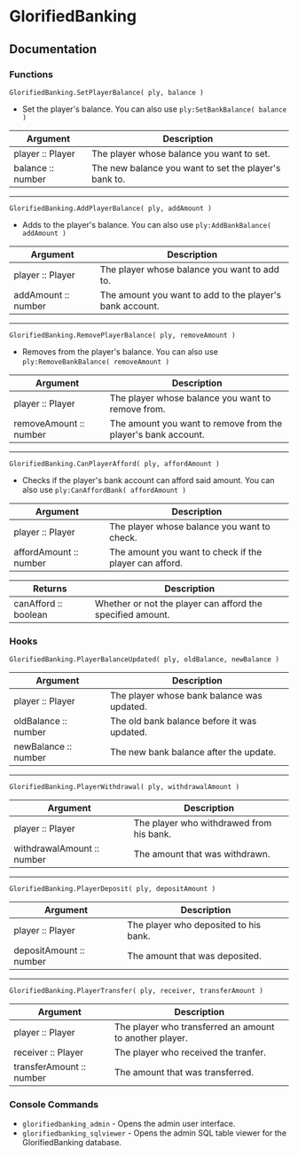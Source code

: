 # GlorifiedBanking

## Documentation

### Functions

`GlorifiedBanking.SetPlayerBalance( ply, balance )`
* Set the player's balance. You can also use `ply:SetBankBalance( balance )`

| Argument                  | Description   |
| -------------             | ------------- |
| player :: Player          | The player whose balance you want to set. |
| balance :: number          | The new balance you want to set the player's bank to. |
---
`GlorifiedBanking.AddPlayerBalance( ply, addAmount )`
* Adds to the player's balance. You can also use `ply:AddBankBalance( addAmount )`

| Argument                  | Description   |
| -------------             | ------------- |
| player :: Player          | The player whose balance you want to add to. |
| addAmount :: number          | The amount you want to add to the player's bank account. |
---
`GlorifiedBanking.RemovePlayerBalance( ply, removeAmount )`
* Removes from the player's balance. You can also use `ply:RemoveBankBalance( removeAmount )`

| Argument                  | Description   |
| -------------             | ------------- |
| player :: Player          | The player whose balance you want to remove from. |
| removeAmount :: number          | The amount you want to remove from the player's bank account. |
---
`GlorifiedBanking.CanPlayerAfford( ply, affordAmount )`
* Checks if the player's bank account can afford said amount. You can also use `ply:CanAffordBank( affordAmount )`

| Argument                  | Description   |
| -------------             | ------------- |
| player :: Player          | The player whose balance you want to check. |
| affordAmount :: number          | The amount you want to check if the player can afford. |

| Returns                  | Description   |
| -------------             | ------------- |
| canAfford :: boolean          | Whether or not the player can afford the specified amount. |

### Hooks

`GlorifiedBanking.PlayerBalanceUpdated( ply, oldBalance, newBalance )`

| Argument                  | Description   |
| -------------             | ------------- |
| player :: Player          | The player whose bank balance was updated. |
| oldBalance :: number          | The old bank balance before it was updated. |
| newBalance :: number          | The new bank balance after the update. |
---
`GlorifiedBanking.PlayerWithdrawal( ply, withdrawalAmount )`

| Argument                  | Description   |
| -------------             | ------------- |
| player :: Player          | The player who withdrawed from his bank. |
| withdrawalAmount :: number          | The amount that was withdrawn. |
---
`GlorifiedBanking.PlayerDeposit( ply, depositAmount )`

| Argument                  | Description   |
| -------------             | ------------- |
| player :: Player          | The player who deposited to his bank. |
| depositAmount :: number          | The amount that was deposited. |
---
`GlorifiedBanking.PlayerTransfer( ply, receiver, transferAmount )`

| Argument                  | Description   |
| -------------             | ------------- |
| player :: Player          | The player who transferred an amount to another player. |
| receiver :: Player          | The player who received the tranfer. |
| transferAmount :: number          | The amount that was transferred. |

### Console Commands
- `glorifiedbanking_admin` - Opens the admin user interface.
- `glorifiedbanking_sqlviewer` - Opens the admin SQL table viewer for the GlorifiedBanking database.